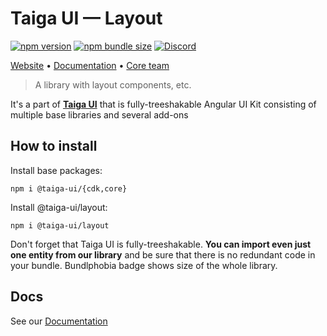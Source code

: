 # Taiga UI — Layout

[![npm version](https://img.shields.io/npm/v/@taiga-ui/layout.svg)](https://npmjs.com/package/@taiga-ui/layout)
[![npm bundle size](https://img.shields.io/bundlephobia/minzip/@taiga-ui/layout)](https://bundlephobia.com/result?p=@taiga-ui/layout)
[![Discord](https://img.shields.io/discord/748677963142135818?color=7289DA&label=%23taiga-ui&logo=discord&logoColor=white)](https://discord.gg/Us8d8JVaTg)

[Website](https://taiga-ui.dev) • [Documentation](https://taiga-ui.dev/getting-started) •
[Core team](https://github.com/tinkoff/taiga-ui/#core-team)

> A library with layout components, etc.

It's a part of [**Taiga UI**](https://github.com/tinkoff/taiga-ui) that is fully-treeshakable Angular UI Kit consisting
of multiple base libraries and several add-ons

## How to install

Install base packages:

```
npm i @taiga-ui/{cdk,core}
```

Install @taiga-ui/layout:

```
npm i @taiga-ui/layout
```

Don't forget that Taiga UI is fully-treeshakable. **You can import even just one entity from our library** and be sure
that there is no redundant code in your bundle. Bundlphobia badge shows size of the whole library.

## Docs

See our [Documentation](https://taiga-ui.dev/getting-started)
